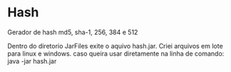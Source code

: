 # Hash
Gerador de hash md5, sha-1, 256, 384 e 512

Dentro do diretorio JarFiles exite o aquivo hash.jar. Criei arquivos em lote para linux e windows.
caso queira usar diretamente na linha de comando: java -jar hash.jar
